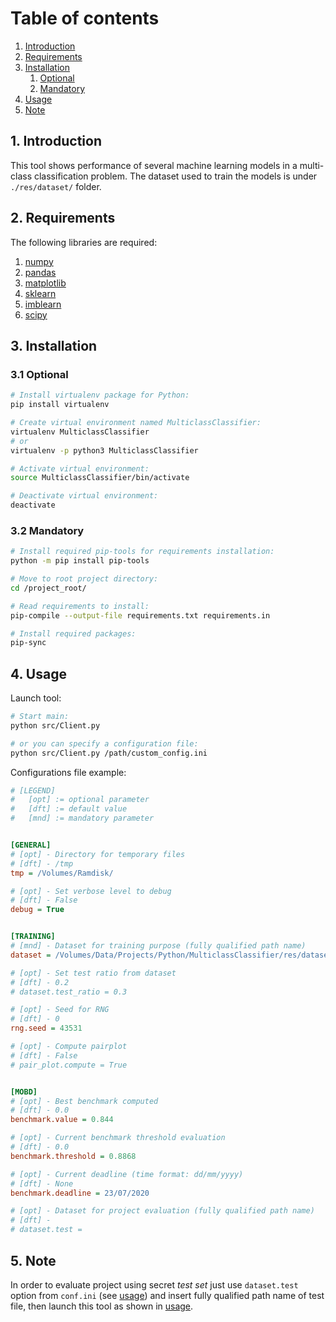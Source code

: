 # Table of contents

1. [Introduction](#introduction)
2. [Requirements](#requirements)
3. [Installation](#installation)
    1. [Optional](#installation-optional)
    2. [Mandatory](#installation-mandatory)
4. [Usage](#usage)
5. [Note](#note)



## 1. Introduction <a name="introduction"></a>

This tool shows performance of several machine learning models in a multi-class classification problem.
The dataset used to train the models is under `./res/dataset/` folder.

## 2. Requirements <a name="requirements"></a>

The following libraries are required:
1. [numpy](https://numpy.org/)
2. [pandas](https://pandas.pydata.org/)
3. [matplotlib](https://matplotlib.org/)
4. [sklearn](https://scikit-learn.org/stable/index.html)
5. [imblearn](https://pypi.org/project/imblearn/)
6. [scipy](https://www.scipy.org/)

## 3. Installation <a name="installation"></a>

### 3.1 Optional <a name="installation-optional"></a>

```bash
# Install virtualenv package for Python:
pip install virtualenv

# Create virtual environment named MulticlassClassifier:
virtualenv MulticlassClassifier
# or
virtualenv -p python3 MulticlassClassifier

# Activate virtual environment:
source MulticlassClassifier/bin/activate

# Deactivate virtual environment:
deactivate
```

### 3.2 Mandatory <a name="installation-mandatory"></a>

```bash
# Install required pip-tools for requirements installation:
python -m pip install pip-tools

# Move to root project directory:
cd /project_root/

# Read requirements to install:
pip-compile --output-file requirements.txt requirements.in

# Install required packages:
pip-sync
```

## 4. Usage <a name="usage"></a>

Launch tool:

```bash
# Start main:
python src/Client.py

# or you can specify a configuration file:
python src/Client.py /path/custom_config.ini
```

Configurations file example:
```ini
# [LEGEND]
#   [opt] := optional parameter
#   [dft] := default value
#   [mnd] := mandatory parameter


[GENERAL]
# [opt] - Directory for temporary files
# [dft] - /tmp
tmp = /Volumes/Ramdisk/

# [opt] - Set verbose level to debug
# [dft] - False
debug = True


[TRAINING]
# [mnd] - Dataset for training purpose (fully qualified path name)
dataset = /Volumes/Data/Projects/Python/MulticlassClassifier/res/dataset/training_set.csv

# [opt] - Set test ratio from dataset
# [dft] - 0.2
# dataset.test_ratio = 0.3

# [opt] - Seed for RNG
# [dft] - 0
rng.seed = 43531

# [opt] - Compute pairplot
# [dft] - False
# pair_plot.compute = True


[MOBD]
# [opt] - Best benchmark computed
# [dft] - 0.0
benchmark.value = 0.844

# [opt] - Current benchmark threshold evaluation
# [dft] - 0.0
benchmark.threshold = 0.8868

# [opt] - Current deadline (time format: dd/mm/yyyy)
# [dft] - None
benchmark.deadline = 23/07/2020

# [opt] - Dataset for project evaluation (fully qualified path name)
# [dft] -
# dataset.test =
```

## 5. Note <a name="note"></a>

In order to evaluate project using secret *test set* just use `dataset.test` option from `conf.ini` (see [usage](#usage)) and
insert fully qualified path name of test file, then launch this tool as shown in [usage](#usage).
